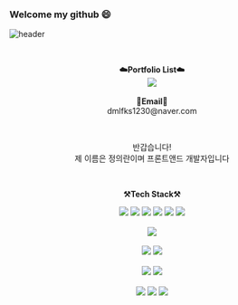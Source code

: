 ### Welcome my github 😄

![header](https://capsule-render.vercel.app/api?type=waving&color=gradient&customColorList=1&height=200&section=header&text=uiran030&fontSize=60&fontAlign=80&fontAlignY=40)

<br>

<p align="center">
    <Strong>☁️Portfolio List☁️</Strong><br>
    <a href="https://uirans.notion.site/Study-Hard-05c234de8c56416aa15e7941c7471dbd" target="_blank"><img src="https://img.shields.io/badge/Notion-000000?style=for-the-badge&logo=Notion&logoColor=white"/></a>
<br><br>
<Strong>📧Email📧</Strong><br>dmlfks1230@naver.com<br>

</p>

<br>

<p align="center">
반갑습니다!<br>
제 이름은 정의란이며 프론트앤드 개발자입니다<br>
</p>

<br>

<p align="center">
    <Strong>⚒️Tech Stack⚒️</Strong><br>
</p>

<p align="center" display="inline-block">    
    <img src="https://img.shields.io/badge/html-E34F26?style=for-the-badge&logo=html5&logoColor=white">
    <img src="https://img.shields.io/badge/css-1572B6?style=for-the-badge&logo=css3&logoColor=white">
    <img src="https://img.shields.io/badge/JavaScript-black?style=for-the-badge&logo=JavaScript&logoColor=F7DF1E">
    <img src="https://img.shields.io/badge/jquery-%230762AD.svg?style=for-the-badge&logo=jquery&logoColor=white">
    <img src="https://img.shields.io/badge/react-%2320232a.svg?style=for-the-badge&logo=react&logoColor=%2361DAFB">
    <img src="https://img.shields.io/badge/reactnative-%23121011.svg?style=for-the-badge&logo=react&logoColor=%2361DAFB">
    <br><br>
    <img src="https://img.shields.io/badge/Php-FF6D37?style=for-the-badge&logo=php&logoColor=white">
    <br><br>
    <img src="https://img.shields.io/badge/Git-F05032?style=for-the-badge&logo=Git&logoColor=white">
    <img src="https://img.shields.io/badge/github-%23121011.svg?style=for-the-badge&logo=github&logoColor=white">
    <br><br>
    <img src="https://img.shields.io/badge/mysql-4479A1?style=for-the-badge&logo=mysql&logoColor=white">
    <img src="https://img.shields.io/badge/AWS-232F3E?style=for-the-badge&logo=Amazon AWS&logoColor=white">
    <br><br>
    <img src="https://img.shields.io/badge/Visual%20Studio%20Code-0078d7.svg?style=for-the-badge&logo=visual-studio-code&logoColor=white">
    <img src="https://img.shields.io/badge/Postman-2310332?style=for-the-badge&logo=postman&logoColor=white">
    <img src="https://img.shields.io/badge/PuTTY-FF6C37?style=for-the-badge&logo=putty&logoColor=white">
</p>

<br>

<div align=center>
